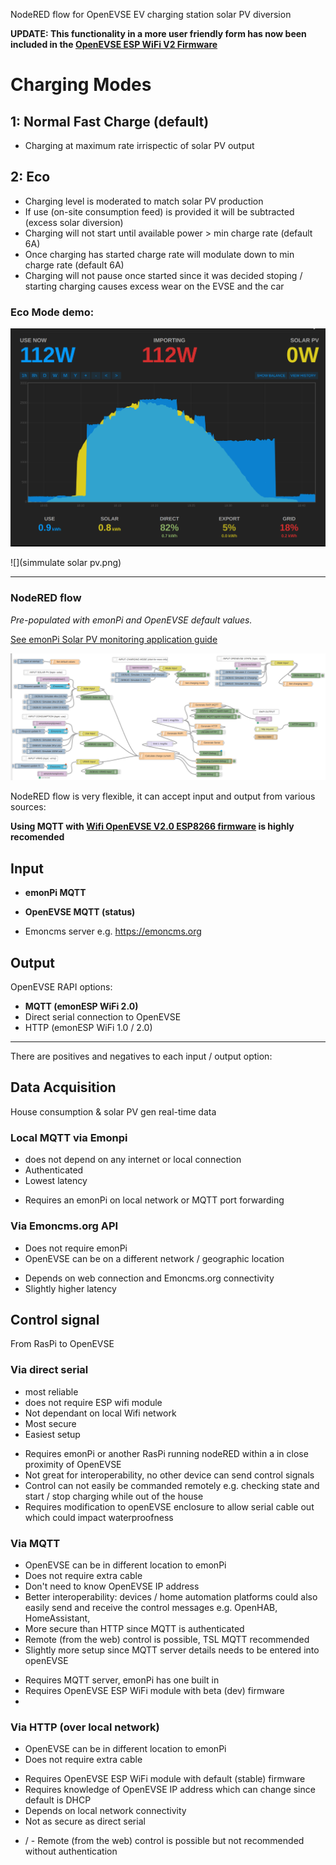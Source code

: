 NodeRED flow for OpenEVSE EV charging station solar PV diversion

**UPDATE: This functionality in a more user friendly form has now been included in the [OpenEVSE ESP WiFi V2 Firmware](github.com/OpenEVSE/ESP8266_WiFi_v2.x)**

# Charging Modes

## 1: Normal Fast Charge (default)

- Charging at maximum rate irrispectic of solar PV output


## 2: Eco

- Charging level is moderated to match solar PV production
- If use (on-site consumption feed) is provided it will be subtracted (excess solar diversion)
- Charging will not start until available power > min charge rate (default 6A)
- Once charging has started charge rate will modulate down to min charge rate (default 6A)
- Charging will not pause once started since it was decided stoping / starting charging causes excess wear on the EVSE and the car

### Eco Mode demo:

![](MySolar.png)

![](simmulate solar pv.png)


***

### NodeRED flow

*Pre-populated with emonPi and OpenEVSE default values.*

[See emonPi Solar PV monitoring application guide](https://https://guide.openenergymonitor.org/applications/solar-pv/)

![](openevse-solarpv-divert.png)

NodeRED flow is very flexible, it can accept input and output from various sources:

**Using MQTT with [Wifi OpenEVSE V2.0 ESP8266 firmware](https://https://github.com/OpenEVSE/ESP8266_WiFi_v2.x) is highly recomended**

## Input

- **emonPi MQTT**
- **OpenEVSE MQTT (status)**

- Emoncms server e.g. https://emoncms.org

## Output

OpenEVSE RAPI options:

- **MQTT (emonESP WiFi 2.0)**
- Direct serial connection to OpenEVSE
- HTTP (emonESP WiFi 1.0 / 2.0)


***

There are positives and negatives to each input / output option:

## Data Acquisition

House consumption & solar PV gen real-time data

### Local MQTT via Emonpi

+ does not depend on any internet or local connection
+ Authenticated
+ Lowest latency
- Requires an emonPi on local network or MQTT port forwarding

### Via Emoncms.org API

+ Does not require emonPi
+ OpenEVSE can be on a different network / geographic location
- Depends on web connection and Emoncms.org connectivity
- Slightly higher latency

## Control signal

From RasPi to OpenEVSE

### Via direct serial

+ most reliable
+ does not require ESP wifi module
+ Not dependant on local Wifi network
+ Most secure
+ Easiest setup
- Requires emonPi or another RasPi running nodeRED within a in close proximity of OpenEVSE
- Not great for interoperability, no other device can send control signals
- Control can not easily be commanded remotely e.g. checking state and start / stop charging while out of the house
- Requires modification to openEVSE enclosure to allow serial cable out which could impact waterproofness

### Via MQTT

+ OpenEVSE can be in different location to emonPi
+ Does not require extra cable
+ Don't need to know OpenEVSE IP address
+ Better interoperability: devices / home automation platforms could also easily send and receive the control messages e.g. OpenHAB, HomeAssistant,
+ More secure than HTTP since MQTT is authenticated
+ Remote (from the web) control is possible, TSL MQTT
recommended
+ Slightly more setup since MQTT server details needs to be entered into openEVSE
- Requires MQTT server, emonPi has one built in
- Requires OpenEVSE ESP WiFi module with beta (dev) firmware
-
### Via HTTP (over local network)

+ OpenEVSE can be in different location to emonPi
+ Does not require extra cable
- Requires OpenEVSE ESP WiFi module with default (stable) firmware
- Requires knowledge of OpenEVSE IP address which can change since default is DHCP
- Depends on local network connectivity
- Not as secure as direct serial
+ / - Remote (from the web) control is possible but not recommended without authentication


